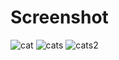 # Screenshot
![cat](https://cloud.githubusercontent.com/assets/22425848/26824368/ab7e64ce-4ace-11e7-8646-92f233156e74.jpg)
![cats](https://cloud.githubusercontent.com/assets/22425848/26824153/d73aa376-4acd-11e7-8fc6-5c418dc990f1.jpg)
![cats2](https://cloud.githubusercontent.com/assets/22425848/26824374/bc9edcac-4ace-11e7-8788-244c7238773e.jpg)
